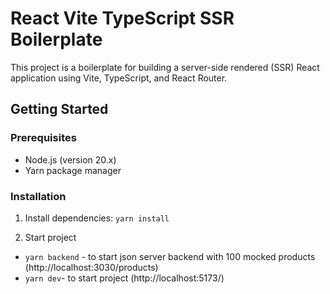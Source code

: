 # React Vite TypeScript SSR Boilerplate

This project is a boilerplate for building a server-side rendered (SSR) React application using Vite, TypeScript, and React Router.

## Getting Started

### Prerequisites

- Node.js (version 20.x)
- Yarn package manager

### Installation

1. Install dependencies:
   `yarn install`

2. Start project

- `yarn backend` - to start json server backend with 100 mocked products (http://localhost:3030/products)
- `yarn dev`- to start project (http://localhost:5173/)
